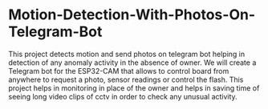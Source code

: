 # Motion-Detection-With-Photos-On-Telegram-Bot
This project detects motion and send photos on telegram bot  helping in detection of any anomaly activity in the absence of  owner. We will create a Telegram bot for the ESP32-CAM that  allows to control board from anywhere to request a photo,  sensor readings or control the flash. This project helps in  monitoring in place of the owner and helps in saving time of  seeing long video clips of cctv in order to check any unusual  activity.
